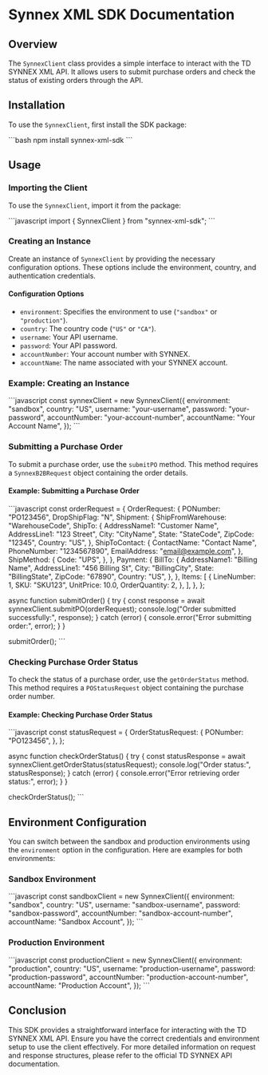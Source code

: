 # Synnex XML SDK Documentation

## Overview

The `SynnexClient` class provides a simple interface to interact with the TD SYNNEX XML API. It allows users to submit purchase orders and check the status of existing orders through the API.

## Installation

To use the `SynnexClient`, first install the SDK package:

\`\`\`bash
npm install synnex-xml-sdk
\`\`\`

## Usage

### Importing the Client

To use the `SynnexClient`, import it from the package:

\`\`\`javascript
import { SynnexClient } from "synnex-xml-sdk";
\`\`\`

### Creating an Instance

Create an instance of `SynnexClient` by providing the necessary configuration options. These options include the environment, country, and authentication credentials.

#### Configuration Options

- `environment`: Specifies the environment to use (`"sandbox"` or `"production"`).
- `country`: The country code (`"US"` or `"CA"`).
- `username`: Your API username.
- `password`: Your API password.
- `accountNumber`: Your account number with SYNNEX.
- `accountName`: The name associated with your SYNNEX account.

### Example: Creating an Instance

\`\`\`javascript
const synnexClient = new SynnexClient({
environment: "sandbox",
country: "US",
username: "your-username",
password: "your-password",
accountNumber: "your-account-number",
accountName: "Your Account Name",
});
\`\`\`

### Submitting a Purchase Order

To submit a purchase order, use the `submitPO` method. This method requires a `SynnexB2BRequest` object containing the order details.

#### Example: Submitting a Purchase Order

\`\`\`javascript
const orderRequest = {
OrderRequest: {
PONumber: "PO123456",
DropShipFlag: "N",
Shipment: {
ShipFromWarehouse: "WarehouseCode",
ShipTo: {
AddressName1: "Customer Name",
AddressLine1: "123 Street",
City: "CityName",
State: "StateCode",
ZipCode: "12345",
Country: "US",
},
ShipToContact: {
ContactName: "Contact Name",
PhoneNumber: "1234567890",
EmailAddress: "email@example.com",
},
ShipMethod: {
Code: "UPS",
},
},
Payment: {
BillTo: {
AddressName1: "Billing Name",
AddressLine1: "456 Billing St",
City: "BillingCity",
State: "BillingState",
ZipCode: "67890",
Country: "US",
},
},
Items: [
{
LineNumber: 1,
SKU: "SKU123",
UnitPrice: 10.0,
OrderQuantity: 2,
},
],
},
};

async function submitOrder() {
try {
const response = await synnexClient.submitPO(orderRequest);
console.log("Order submitted successfully:", response);
} catch (error) {
console.error("Error submitting order:", error);
}
}

submitOrder();
\`\`\`

### Checking Purchase Order Status

To check the status of a purchase order, use the `getOrderStatus` method. This method requires a `POStatusRequest` object containing the purchase order number.

#### Example: Checking Purchase Order Status

\`\`\`javascript
const statusRequest = {
OrderStatusRequest: {
PONumber: "PO123456",
},
};

async function checkOrderStatus() {
try {
const statusResponse = await synnexClient.getOrderStatus(statusRequest);
console.log("Order status:", statusResponse);
} catch (error) {
console.error("Error retrieving order status:", error);
}
}

checkOrderStatus();
\`\`\`

## Environment Configuration

You can switch between the sandbox and production environments using the `environment` option in the configuration. Here are examples for both environments:

### Sandbox Environment

\`\`\`javascript
const sandboxClient = new SynnexClient({
environment: "sandbox",
country: "US",
username: "sandbox-username",
password: "sandbox-password",
accountNumber: "sandbox-account-number",
accountName: "Sandbox Account",
});
\`\`\`

### Production Environment

\`\`\`javascript
const productionClient = new SynnexClient({
environment: "production",
country: "US",
username: "production-username",
password: "production-password",
accountNumber: "production-account-number",
accountName: "Production Account",
});
\`\`\`

## Conclusion

This SDK provides a straightforward interface for interacting with the TD SYNNEX XML API. Ensure you have the correct credentials and environment setup to use the client effectively. For more detailed information on request and response structures, please refer to the official TD SYNNEX API documentation.
